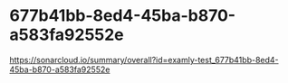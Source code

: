 # 677b41bb-8ed4-45ba-b870-a583fa92552e
https://sonarcloud.io/summary/overall?id=examly-test_677b41bb-8ed4-45ba-b870-a583fa92552e
